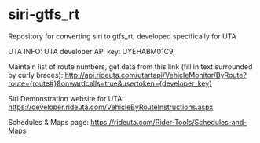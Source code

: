 # siri-gtfs_rt
Repository for converting siri to gtfs_rt, developed specifically for UTA

UTA INFO:
UTA developer API key: UYEHABM01C9,

Maintain list of route numbers, get data from this link (fill in text surrounded by curly braces):
http://api.rideuta.com/utartapi/VehicleMonitor/ByRoute?route={route#}&onwardcalls=true&usertoken={developer_key}

Siri Demonstration website for UTA:
https://developer.rideuta.com/VehicleByRouteInstructions.aspx

Schedules & Maps page:
https://rideuta.com/Rider-Tools/Schedules-and-Maps
